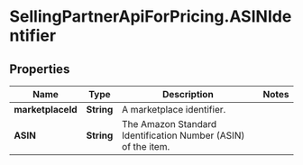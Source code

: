# SellingPartnerApiForPricing.ASINIdentifier

## Properties
Name | Type | Description | Notes
------------ | ------------- | ------------- | -------------
**marketplaceId** | **String** | A marketplace identifier. | 
**ASIN** | **String** | The Amazon Standard Identification Number (ASIN) of the item. | 



